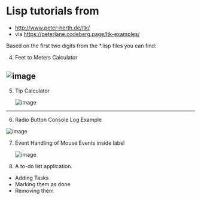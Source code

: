 # Lisp tutorials from
- http://www.peter-herth.de/ltk/
- via https://peterlane.codeberg.page/ltk-examples/

Based on the first two digits from the *.lisp files you can find:

4. Feet to Meters Calculator

  ![image](https://github.com/art3xias23/clisp-ltk-tutorials/assets/23562239/6305c081-bd29-48de-b2e4-b38fd93ce262)
-----
5. Tip Calculator
   
   ![image](https://github.com/art3xias23/clisp-ltk-tutorials/assets/23562239/fdf64b7c-344c-4c65-b569-4b261c4f1db0)
-----
6. Radio Button Console Log Example
   
  ![image](https://github.com/art3xias23/clisp-ltk-tutorials/assets/23562239/7a769f41-cd55-4e78-b1eb-ff9ccb460c2c)

7. Event Handling of Mouse Events inside label

   ![image](https://github.com/art3xias23/clisp-ltk-tutorials/assets/23562239/6aca2625-e959-4336-b804-56f07d8cb848)


20. A to-do list application. 
 - Adding Tasks
 - Marking them as done
 - Removing them


